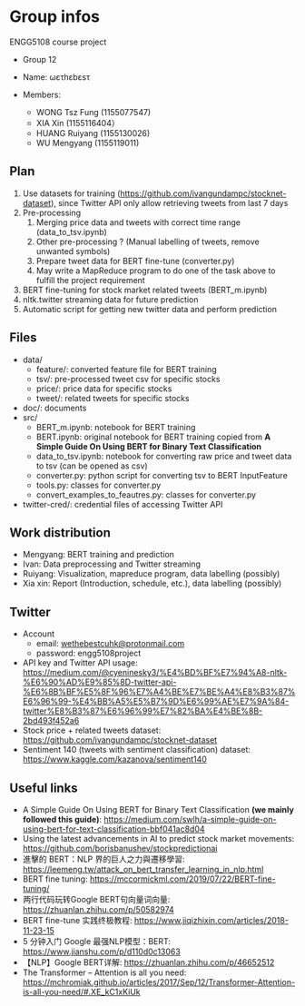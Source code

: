 # Group infos

ENGG5108 course project

* Group 12

* Name: ωετhεbεsτ

* Members:
  * WONG Tsz Fung (1155077547)
  * XIA Xin (1155116404）
  * HUANG Ruiyang (1155130026)
  * WU Mengyang (1155119011)

## Plan

1. Use datasets for training (https://github.com/ivangundampc/stocknet-dataset), since Twitter API only allow retrieving tweets from last 7 days
2. Pre-processing
   1. Merging price data and tweets with correct time range (data_to_tsv.ipynb)
   2. Other pre-processing ? (Manual labelling of tweets, remove unwanted symbols)
   3. Prepare tweet data for BERT fine-tune (converter.py)
   4. May write a MapReduce program to do one of the task above to fulfill the project requirement
3. BERT fine-tuning for stock market related tweets (BERT_m.ipynb)
6. nltk.twitter streaming data for future prediction
5. Automatic script for getting new twitter data and perform prediction

## Files

* data/
  * feature/: converted feature file for BERT training
  * tsv/: pre-processed tweet csv for specific stocks
  * price/: price data for specific stocks
  * tweet/: related tweets for specific stocks
* doc/: documents
* src/
  * BERT_m.ipynb: notebook for BERT training
  * BERT.ipynb: original notebook for BERT training copied from **A Simple Guide On Using BERT for Binary Text Classification**
  * data_to_tsv.ipynb: notebook for converting raw price and tweet data to tsv (can be opened as csv)
  * converter.py: python script for converting tsv to BERT InputFeature
  * tools.py: classes for converter.py
  * convert_examples_to_feautres.py: classes for converter.py
* twitter-cred/: credential files of accessing Twitter API

## Work distribution

* Mengyang: BERT training and prediction
* Ivan: Data preprocessing and Twitter streaming
* Ruiyang: Visualization, mapreduce program, data labelling (possibly)
* Xia xin: Report (Introduction, schedule, etc.), data labelling (possibly)

## Twitter

* Account
  * email: wethebestcuhk@protonmail.com
  * password: engg5108project
* API key and Twitter API usage: https://medium.com/@cyeninesky3/%E4%BD%BF%E7%94%A8-nltk-%E6%90%AD%E9%85%8D-twitter-api-%E6%8B%BF%E5%8F%96%E7%A4%BE%E7%BE%A4%E8%B3%87%E6%96%99-%E4%BB%A5%E5%B7%9D%E6%99%AE%E7%9A%84-twitter%E8%B3%87%E6%96%99%E7%82%BA%E4%BE%8B-2bd493f452a6
* Stock price + related tweets dataset: https://github.com/ivangundampc/stocknet-dataset
* Sentiment 140 (tweets with sentiment classification) dataset: https://www.kaggle.com/kazanova/sentiment140

## Useful links

* A Simple Guide On Using BERT for Binary Text Classification **(we mainly followed this guide)**: https://medium.com/swlh/a-simple-guide-on-using-bert-for-text-classification-bbf041ac8d04
* Using the latest advancements in AI to predict stock market movements: https://github.com/borisbanushev/stockpredictionai
* 進擊的 BERT：NLP 界的巨人之力與遷移學習: https://leemeng.tw/attack_on_bert_transfer_learning_in_nlp.html
* BERT fine tuning: https://mccormickml.com/2019/07/22/BERT-fine-tuning/
* 两行代码玩转Google BERT句向量词向量: https://zhuanlan.zhihu.com/p/50582974
* BERT fine-tune 实践终极教程: https://www.jiqizhixin.com/articles/2018-11-23-15
* 5 分钟入门 Google 最强NLP模型：BERT: https://www.jianshu.com/p/d110d0c13063
* 【NLP】Google BERT详解: https://zhuanlan.zhihu.com/p/46652512
* The Transformer – Attention is all you need: https://mchromiak.github.io/articles/2017/Sep/12/Transformer-Attention-is-all-you-need/#.XE_kC1xKiUk